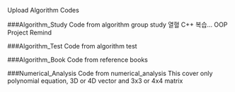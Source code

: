 Upload Algorithm Codes

###Algorithm_Study
Code from algorithm group study
열혈 C++ 복습... OOP Project Remind

###Algorithm_Test
Code from algorithm test

###Algorithm_Book
Code from reference books

###Numerical_Analysis
Code from numerical_analysis
This cover only polynomial equation, 3D or 4D vector and 3x3 or 4x4 matrix